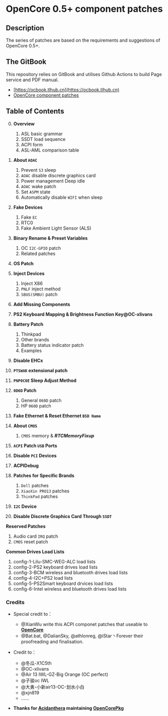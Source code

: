 # OpenCore 0.5+ component patches

## Description
The series of patches are based on the requirements and suggestions of OpenCore 0.5+.


## The GitBook
This repository relies on GitBook and utilises Github Actions to build Page service and PDF manual.

- [https://ocbook.tlhub.cn](https://ocbook.tlhub.cn)
- [OpenCore component patches](https://cdn.jsdelivr.net/gh/daliansky/OC-little/docs/OpenCore部件库.pdf)

## Table of Contents

0. **Overview**

   1. ASL basic grammar
   2. SSDT load sequence
   3. ACPI form
   4. ASL-AML comparison table

1. **About `AOAC`**

   1. Prevent `S3` sleep
   2. `AOAC` disable discrete graphics card
   3. Power management Deep idle
   4. `AOAC` wake patch
   5. Set `ASPM` state
   6. Automatically disable `WIFI` when sleep

2. **Fake Devices**

   1. Fake `EC`
   2. RTC0
   3. Fake Ambient Light Sensor (ALS)

3. **Binary Rename & Preset Variables**

   1. OC `I2C-GPIO` patch
   2. Related patches

4. **OS Patch**

5. **Inject Devices**

   1. Inject X86
   2. `PNLF` inject method
   3. `SBUS(SMBU)` patch

6. **Add Missing Components**

7. **PS2 Keyboard Mapping & Brightness Function Key@OC-xlivans**

8. **Battery Patch**

   1. Thinkpad
   2. Other brands
   3. Battery status indicator patch
   4. Examples

9.  **Disable EHCx**

10. **`PTSWAK` extensional patch**

11. **`PNP0C0E` Sleep Adjust Method**

12. **`0D6D` Patch**

    1. General `060D` patch
    2. HP `060D` patch

13. **Fake Ethernet & Reset Ethernet `BSD Name`**

14. **About `CMOS`**

    1. `CMOS` memory & ***RTCMemoryFixup***

15. **`ACPI` Patch `USB` Ports**

16. **Disable `PCI` Devices**

17. **ACPIDebug**

18. **Patches for Specific Brands**

    1. `Dell` patches
    2. `XiaoXin PRO13` patches
    3. `ThinkPad` patches

19. **`I2C` Device**

20. **Disable Discrete Graphics Card Through `SSDT`**

**Reserved Patches**

   1. Audio card `IRQ` patch
   2. `CMOS` reset patch

**Common Drives Load Lists**

   1. config-1-Lilu-SMC-WEG-ALC load lists
   2. config-2-PS2 keyboard drives load lists
   3. config-3-BCM wireless and bluetooth drives load lists
   4. config-4-I2C+PS2 load lists
   5. config-5-PS2Smart keyboard drvices load lists
   6. config-6-Intel wireless and bluetooth drives load lists

### Credits

- Special credit to：
  - @XianWu write this ACPI componet patches that useable to **[OpenCore](https://github.com/acidanthera/OpenCorePkg)** 
  - @Bat.bat, @DalianSky, @athlonreg, @iStar丶Forever their proofreading and finalisation.

- Credit to：
  - @冬瓜-X1C5th
  - @OC-xlivans
  - @Air 13 IWL-GZ-Big Orange (OC perfect)
  - @子骏oc IWL
  - @大勇-小新air13-OC-划水小白
  - @xjn819
  - ......

- **Thanks for [Acidanthera](https://github.com/acidanthera) maintaining [OpenCorePkg](https://github.com/acidanthera/OpenCorePkg)**
